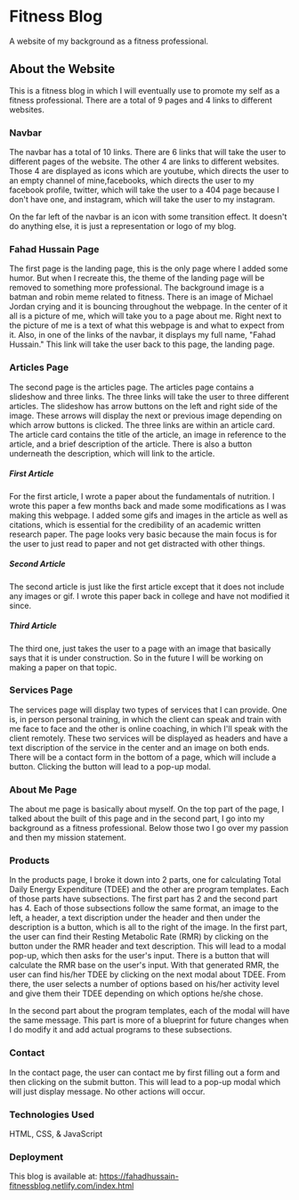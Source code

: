 # Fitness Blog

A website of my background as a fitness professional.

## About the Website

This is a fitness blog in which I will eventually use to promote my self as a fitness professional. There are a total of 9 pages and 4 links to different websites.

### Navbar

The navbar has a total of 10 links. There are 6 links that will take the user to different pages of the website. The other 4 are links to different websites. Those 4 are displayed as icons which are youtube, which directs the user to an empty channel of mine,facebooks, which directs the user to my facebook profile, twitter, which will take the user to a 404 page because I don't have one, and instagram, which will take the user to my instagram. 

On the far left of the navbar is an icon with some transition effect. It doesn't do anything else, it is just a representation or logo of my blog. 

### Fahad Hussain Page

The first page is the landing page, this is the only page where I added some humor. But when I recreate this, the theme of the landing page will be removed to something more professional. The background image is a batman and robin meme related to fitness. There is an image of Michael Jordan crying and it is bouncing throughout the webpage. In the center of it all is a picture of me, which will take you to a page about me. Right next to the picture of me is a text of what this webpage is and what to expect from it. Also, in one of the links of the navbar, it displays my full name, "Fahad Hussain." This link will take the user back to this page, the landing page.

### Articles Page

The second page is the articles page. The articles page contains a slideshow and three links. The three links will take the user to three different articles. The slideshow has arrow buttons on the left and right side of the image. These arrows will display the next or previous image depending on which arrow buttons is clicked. The three links are within an article card. The article card contains the title of the article, an image in reference to the article, and a brief description of the article. There is also a button underneath the description, which will link to the article. 

##### First Article

For the first article, I wrote a paper about the fundamentals of nutrition. I wrote this paper a few months back and made some modifications as I was making this webpage. I added some gifs and images in the article as well as citations, which is essential for the credibility of an academic written research paper. The page looks very basic because the main focus is for the user to just read to paper and not get distracted with other things.

##### Second Article

The second article is just like the first article except that it does not include any images or gif. I wrote this paper back in college and have not modified it since. 

##### Third Article

The third one, just takes the user to a page with an image that basically says that it is under construction. So in the future I will be working on making a paper on that topic.

### Services Page

The services page will display two types of services that I can provide. One is, in person personal training, in which the client can speak and train with me face to face and the other is online coaching, in which I'll speak with the client remotely. These two services will be displayed as headers and have a text discription of the service in the center and an image on both ends. There will be a contact form in the bottom of a page, which will include a button. Clicking the button will lead to a pop-up modal.

### About Me Page

The about me page is basically about myself. On the top part of the page, I talked about the built of this page and in the second part, I go into my background as a fitness professional. Below those two I go over my passion and then my mission statement.

### Products

In the products page, I broke it down into 2 parts, one for calculating Total Daily Energy Expenditure (TDEE) and the other are program templates. Each of those parts have subsections. The first part has 2 and the second part has 4. Each of those subsections follow the same format, an image to the left, a header, a text discription under the header and then under the description is a button, which is all to the right of the image. In the first part, the user can find their Resting Metabolic Rate (RMR) by clicking on the button under the RMR header and text description. This will lead to a modal pop-up, which then asks for the user's input. There is a button that will calculate the RMR base on the user's input. With that generated RMR, the user can find his/her TDEE by clicking on the next modal about TDEE. From there, the user selects a number of options based on his/her activity level and give them their TDEE depending on which options he/she chose. 

In the second part about the program templates, each of the modal will have the same message. This part is more of a blueprint for future changes when I do modify it and add actual programs to these subsections. 

### Contact

In the contact page, the user can contact me by first filling out a form and then clicking on the submit button. This will lead to a pop-up modal which will just display message. No other actions will occur. 

### Technologies Used

HTML, CSS, & JavaScript

### Deployment

This blog is available at: https://fahadhussain-fitnessblog.netlify.com/index.html